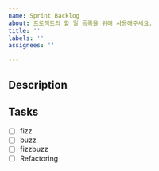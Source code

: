 ```yaml
---
name: Sprint Backlog
about: 프로젝트의 할 일 등록을 위해 사용해주세요.
title: ''
labels: ''
assignees: ''

---
```


## Description

## Tasks
- [ ] fizz 
- [ ] buzz
- [ ] fizzbuzz
- [ ] Refactoring
